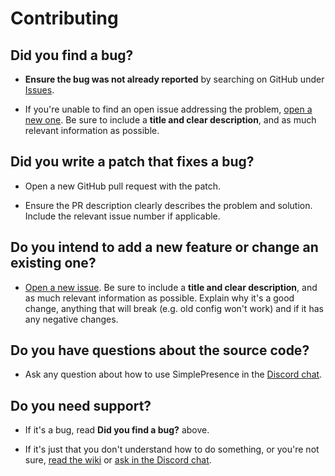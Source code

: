 # Contributing

## **Did you find a bug?**

* **Ensure the bug was not already reported** by searching on GitHub under [Issues](https://github.com/justdotJS/EasyRPC/issues).

* If you're unable to find an open issue addressing the problem, [open a new one](https://github.com/justdotJS/EasyRPC/issues/new). Be sure to include a **title and clear description**, and as much relevant information as possible.

## **Did you write a patch that fixes a bug?**

* Open a new GitHub pull request with the patch.

* Ensure the PR description clearly describes the problem and solution. Include the relevant issue number if applicable.

## **Do you intend to add a new feature or change an existing one?**

* [Open a new issue](https://github.com/justdotJS/EasyRPC/issues/new). Be sure to include a **title and clear description**, and as much relevant information as possible. Explain why it's a good change, anything that will break (e.g. old config won't work) and if it has any negative changes.

## **Do you have questions about the source code?**

* Ask any question about how to use SimplePresence in the [Discord chat](https://discord.gg/MpnbrX7).

## **Do you need support?**

* If it's a bug, read **Did you find a bug?** above.

* If it's just that you don't understand how to do something, or you're not sure, [read the wiki](https://github.com/justdotJS/EasyRPC/wiki) or [ask in the Discord chat](https://discord.gg/MpnbrX7).
